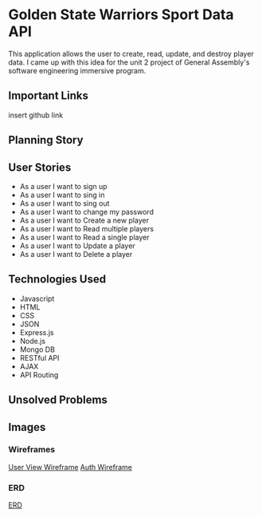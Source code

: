 # Golden State Warriors Sport Data API 

This application allows the user to create, read, update, and destroy player data. I came up with this idea for the unit 2 project of General Assembly's software engineering immersive program. 


## Important Links

insert github link

## Planning Story



## User Stories

* As a user I want to sign up
* As a user I want to sing in
* As a user I want to sing out
* As a user I want to change my password
* As a user I want to Create a new player
* As a user I want to Read multiple players
* As a user I want to Read a single player
* As a user I want to Update a player
* As a user I want to Delete a player


## Technologies Used

* Javascript
* HTML
* CSS
* JSON
* Express.js
* Node.js
* Mongo DB
* RESTful API
* AJAX
* API Routing
  

## Unsolved Problems


## Images 

### Wireframes

[User View Wireframe](https://imgur.com/1whMMHX)
[Auth Wireframe](https://imgur.com/tSwNYFY)


### ERD
[ERD](https://imgur.com/kl2kwAn)